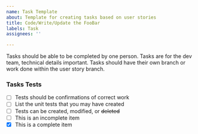 ```yaml
---
name: Task Template
about: Template for creating tasks based on user stories
title: Code/Write/Update the FooBar
labels: Task
assignees: ''

---
```


Tasks should be able to be completed by one person.
Tasks are for the dev team, technical details important.
Tasks should have their own branch or work done within the user story branch.

### Tasks Tests
- [ ] Tests should be confirmations of correct work
- [ ] List the unit tests that you may have created
- [ ] Tests can be created, modified, or ~~deleted~~
- [ ] This is an incomplete item
- [x] This is a complete item
